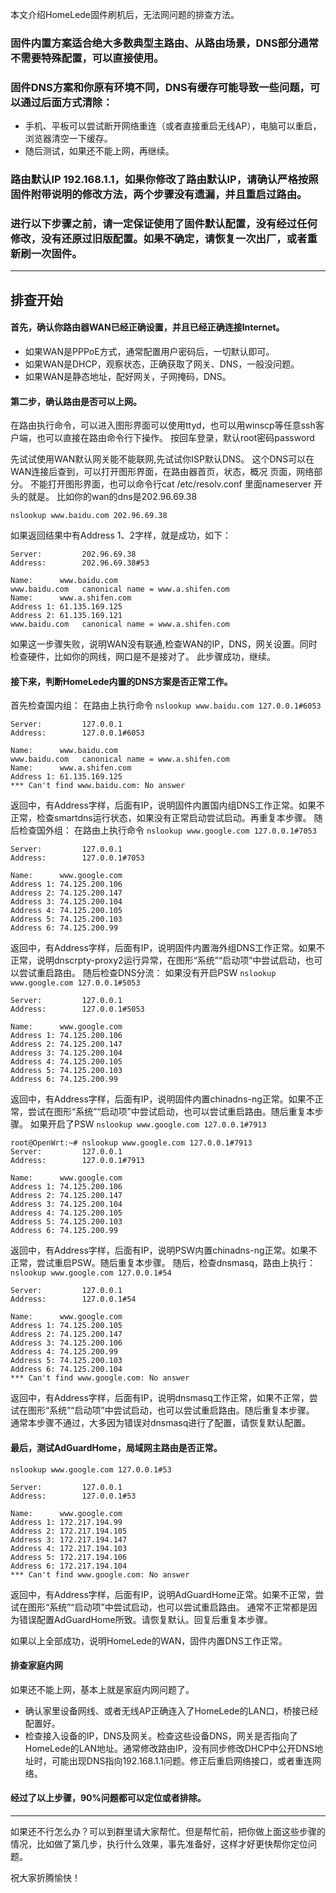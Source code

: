 本文介绍HomeLede固件刷机后，无法网问题的排查方法。

### 固件内置方案适合绝大多数典型主路由、从路由场景，DNS部分通常不需要特殊配置，可以直接使用。
### 固件DNS方案和你原有环境不同，DNS有缓存可能导致一些问题，可以通过后面方式清除：
+ 手机、平板可以尝试断开网络重连（或者直接重启无线AP），电脑可以重启，浏览器清空一下缓存。
+ 随后测试，如果还不能上网，再继续。

### 路由默认IP 192.168.1.1，如果你修改了路由默认IP，请确认严格按照固件附带说明的修改方法，两个步骤没有遗漏，并且重启过路由。

### 进行以下步骤之前，请一定保证使用了固件默认配置，没有经过任何修改，没有还原过旧版配置。如果不确定，请恢复一次出厂，或者重新刷一次固件。

***
## 排查开始

#### 首先，确认你路由器WAN已经正确设置，并且已经正确连接Internet。
+ 如果WAN是PPPoE方式，通常配置用户密码后，一切默认即可。
+ 如果WAN是DHCP，观察状态，正确获取了网关、DNS，一般没问题。
+ 如果WAN是静态地址，配好网关，子网掩码，DNS。

#### 第二步，确认路由是否可以上网。
在路由执行命令，可以进入图形界面可以使用ttyd，也可以用winscp等任意ssh客户端，也可以直接在路由命令行下操作。
按回车登录，默认root密码password

先试试使用WAN默认网关能不能联网,先试试你ISP默认DNS。
这个DNS可以在WAN连接后查到，可以打开图形界面，在路由器首页，状态，概况 页面，网络部分。
不能打开图形界面，也可以命令行cat /etc/resolv.conf 里面nameserver 开头的就是。
比如你的wan的dns是202.96.69.38

`nslookup www.baidu.com 202.96.69.38`

如果返回结果中有Address 1、2字样，就是成功，如下：
```
Server:         202.96.69.38
Address:        202.96.69.38#53

Name:      www.baidu.com
www.baidu.com   canonical name = www.a.shifen.com
Name:      www.a.shifen.com
Address 1: 61.135.169.125
Address 2: 61.135.169.121
www.baidu.com   canonical name = www.a.shifen.com
```

如果这一步骤失败，说明WAN没有联通,检查WAN的IP，DNS，网关设置。同时检查硬件，比如你的网线，网口是不是接对了。
此步骤成功，继续。

#### 接下来，判断HomeLede内置的DNS方案是否正常工作。
首先检查国内组：
在路由上执行命令 `nslookup www.baidu.com 127.0.0.1#6053`
```
Server:         127.0.0.1
Address:        127.0.0.1#6053

Name:      www.baidu.com
www.baidu.com   canonical name = www.a.shifen.com
Name:      www.a.shifen.com
Address 1: 61.135.169.125
*** Can't find www.baidu.com: No answer
```
返回中，有Address字样，后面有IP，说明固件内置国内组DNS工作正常。如果不正常，检查smartdns运行状态，如果没有正常启动尝试启动。再重复本步骤。
随后检查国外组：
在路由上执行命令 `nslookup www.google.com 127.0.0.1#7053`
```
Server:         127.0.0.1
Address:        127.0.0.1#7053

Name:      www.google.com
Address 1: 74.125.200.106
Address 2: 74.125.200.147
Address 3: 74.125.200.104
Address 4: 74.125.200.105
Address 5: 74.125.200.103
Address 6: 74.125.200.99
```
返回中，有Address字样，后面有IP，说明固件内置海外组DNS工作正常。如果不正常，说明dnscrpty-proxy2运行异常，在图形“系统”“启动项”中尝试启动，也可以尝试重启路由。
随后检查DNS分流：
如果没有开启PSW
`nslookup www.google.com 127.0.0.1#5053`
```
Server:         127.0.0.1
Address:        127.0.0.1#5053

Name:      www.google.com
Address 1: 74.125.200.106
Address 2: 74.125.200.147
Address 3: 74.125.200.104
Address 4: 74.125.200.105
Address 5: 74.125.200.103
Address 6: 74.125.200.99
```
返回中，有Address字样，后面有IP，说明固件内置chinadns-ng正常。如果不正常，尝试在图形“系统”“启动项”中尝试启动，也可以尝试重启路由。随后重复本步骤。
如果开启了PSW
`nslookup www.google.com 127.0.0.1#7913`
```
root@OpenWrt:~# nslookup www.google.com 127.0.0.1#7913
Server:         127.0.0.1
Address:        127.0.0.1#7913

Name:      www.google.com
Address 1: 74.125.200.106
Address 2: 74.125.200.147
Address 3: 74.125.200.104
Address 4: 74.125.200.105
Address 5: 74.125.200.103
Address 6: 74.125.200.99
```
返回中，有Address字样，后面有IP，说明PSW内置chinadns-ng正常。如果不正常，尝试重启PSW。随后重复本步骤。
随后，检查dnsmasq，路由上执行：
`nslookup www.google.com 127.0.0.1#54`
```
Server:         127.0.0.1
Address:        127.0.0.1#54

Name:      www.google.com
Address 1: 74.125.200.105
Address 2: 74.125.200.147
Address 3: 74.125.200.106
Address 4: 74.125.200.99
Address 5: 74.125.200.103
Address 6: 74.125.200.104
*** Can't find www.google.com: No answer
```
返回中，有Address字样，后面有IP，说明dnsmasq工作正常，如果不正常，尝试在图形“系统”“启动项”中尝试启动，也可以尝试重启路由。随后重复本步骤。
通常本步骤不通过，大多因为错误对dnsmasq进行了配置，请恢复默认配置。

#### 最后，测试AdGuardHome，局域网主路由是否正常。
`nslookup www.google.com 127.0.0.1#53`
```
Server:         127.0.0.1
Address:        127.0.0.1#53

Name:      www.google.com
Address 1: 172.217.194.99
Address 2: 172.217.194.105
Address 3: 172.217.194.147
Address 4: 172.217.194.103
Address 5: 172.217.194.106
Address 6: 172.217.194.104
*** Can't find www.google.com: No answer
```
返回中，有Address字样，后面有IP，说明AdGuardHome正常。如果不正常，尝试在图形“系统”“启动项”中尝试启动，也可以尝试重启路由。
通常不正常都是因为错误配置AdGuardHome所致。请恢复默认。回复后重复本步骤。

如果以上全部成功，说明HomeLede的WAN，固件内置DNS工作正常。

#### 排查家庭内网
如果还不能上网，基本上就是家庭内网问题了。
+ 确认家里设备网线、或者无线AP正确连入了HomeLede的LAN口，桥接已经配置好。
+ 检查接入设备的IP，DNS及网关。检查这些设备DNS，网关是否指向了HomeLede的LAN地址。通常修改路由IP，没有同步修改DHCP中公开DNS地址时，可能出现DNS指向192.168.1.1问题。修正后重启网络接口，或者重连网络。

#### 经过了以上步骤，90%问题都可以定位或者排除。

***

如果还不行怎么办？可以到群里请大家帮忙。但是帮忙前，把你做上面这些步骤的情况，比如做了第几步，执行什么效果，事先准备好，这样才好更快帮你定位问题。

祝大家折腾愉快！
